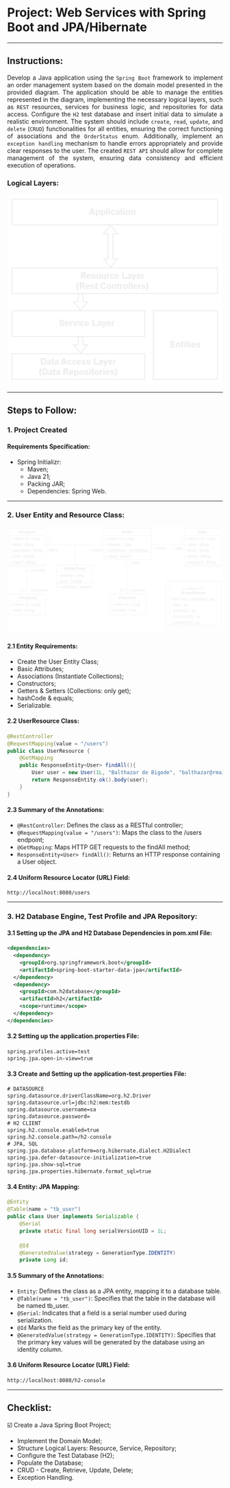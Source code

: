 # Project: Web Services with Spring Boot and JPA/Hibernate
***
## Instructions:
<p align="justify">
Develop a Java application using the <code>Spring Boot</code> framework to implement an order management system based on the domain model presented in the provided diagram. The application should be able to manage the entities represented in the diagram, implementing the necessary logical layers, such as <code>REST</code> resources, services for business logic, and repositories for data access. Configure the <code>H2</code> test database and insert initial data to simulate a realistic environment. The system should include <code>create</code>, <code>read</code>, <code>update</code>, and <code>delete</code> (<code>CRUD</code>) functionalities for all entities, ensuring the correct functioning of associations and the <code>OrderStatus</code> enum. Additionally, implement an <code>exception handling</code> mechanism to handle errors appropriately and provide clear responses to the user. The created <code>REST API</code> should allow for complete management of the system, ensuring data consistency and efficient execution of operations.
</p>

### Logical Layers:

![Logical Layers](https://github.com/souzafcharles/Complete-Java-Object-Oriented-Programming-and-Projects/blob/master/Section_S19_Project_Web_Services_with_Spring_Boot_and_JPA_Hibernate/webServices/img/logical-layers.png)
***
## Steps to Follow:
### 1. Project Created
#### Requirements Specification:
- Spring Initializr:
  - Maven;
  - Java 21;
  - Packing JAR;
  - Dependencies: Spring Web.
***
### 2. User Entity and Resource Class:
![Domain Model Entity](https://github.com/souzafcharles/Complete-Java-Object-Oriented-Programming-and-Projects/blob/master/Section_S19_Project_Web_Services_with_Spring_Boot_and_JPA_Hibernate/webServices/img/domain-model.png)
#### 2.1 Entity Requirements: 
- Create the User Entity Class;
- Basic Attributes;
- Associations (Instantiate Collections);
- Constructors;
- Getters & Setters (Collections: only get);
- hashCode & equals;
- Serializable.

#### 2.2 UserResource Class:
```java
@RestController
@RequestMapping(value = "/users")
public class UserResource {
    @GetMapping
    public ResponseEntity<User> findAll(){
        User user = new User(1L, "Balthazar de Bigode", "balthazar@rmail.com", "+5516999999999", "******");
        return ResponseEntity.ok().body(user);
    }
}
```
#### 2.3 Summary of the Annotations:
- `@RestController`: Defines the class as a RESTful controller;
- `@RequestMapping(value = "/users")`: Maps the class to the /users endpoint;
- `@GetMapping`: Maps HTTP GET requests to the findAll method;
- `ResponseEntity<User> findAll()`: Returns an HTTP response containing a User object.

#### 2.4 Uniform Resource Locator (URL) Field:
```URL
http://localhost:8080/users
```
***
### 3. H2 Database Engine, Test Profile and JPA Repository:

#### 3.1 Setting up the JPA and H2 Database Dependencies in pom.xml File:
```xml
<dependencies>
  <dependency>
    <groupId>org.springframework.boot</groupId>
    <artifactId>spring-boot-starter-data-jpa</artifactId>
  </dependency>
  <dependency>
    <groupId>com.h2database</groupId>
    <artifactId>h2</artifactId>
    <scope>runtime</scope>
  </dependency>
</dependencies>
````
#### 3.2 Setting up the application.properties File:
```properties
spring.profiles.active=test
spring.jpa.open-in-view=true
````
#### 3.3 Create and Setting up the application-test.properties File:
```properties
# DATASOURCE
spring.datasource.driverClassName=org.h2.Driver
spring.datasource.url=jdbc:h2:mem:testdb
spring.datasource.username=sa
spring.datasource.password=
# H2 CLIENT
spring.h2.console.enabled=true
spring.h2.console.path=/h2-console
# JPA, SQL
spring.jpa.database-platform=org.hibernate.dialect.H2Dialect
spring.jpa.defer-datasource-initialization=true
spring.jpa.show-sql=true
spring.jpa.properties.hibernate.format_sql=true
```
#### 3.4 Entity: JPA Mapping:
```java
@Entity
@Table(name = "tb_user")
public class User implements Serializable {
    @Serial
    private static final long serialVersionUID = 1L;

    @Id
    @GeneratedValue(strategy = GenerationType.IDENTITY)
    private Long id;
```
#### 3.5 Summary of the Annotations:
- `Entity`: Defines the class as a JPA entity, mapping it to a database table.
- `@Table(name = "tb_user")`: Specifies that the table in the database will be named tb_user.
- `@Serial`: Indicates that a field is a serial number used during serialization.
- `@Id` Marks the field as the primary key of the entity.
- `@GeneratedValue(strategy = GenerationType.IDENTITY)`: Specifies that the primary key values will be generated by the database using an identity column.

#### 3.6 Uniform Resource Locator (URL) Field:
```URL
http://localhost:8080/h2-console
```
***
## Checklist:
:ballot_box_with_check: Create a Java Spring Boot Project;
- Implement the Domain Model;
- Structure Logical Layers: Resource, Service, Repository;
- Configure the Test Database (H2);
- Populate the Database;
- CRUD - Create, Retrieve, Update, Delete;
- Exception Handling.